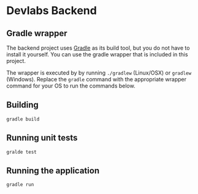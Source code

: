 # Devlabs Backend

## Gradle wrapper

The backend project uses [Gradle](https://gradle.org/) as 
its build tool, but you do not have to install it yourself. 
You can use the gradle wrapper that is included in this 
project.

The wrapper is executed by by running `./gradlew` (Linux/OSX)
or `gradlew` (Windows).  Replace the `gradle` command with
the appropriate wrapper command for your OS to run the 
commands below.


## Building

`gradle build`


## Running unit tests

`gralde test`


## Running the application

`gradle run`
